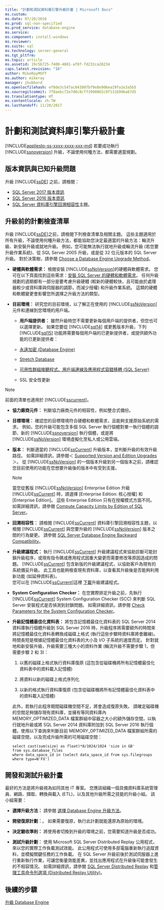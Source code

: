 ```yaml
---
title: "計劃和測試資料庫引擎升級計畫 | Microsoft Docs"
ms.custom: 
ms.date: 07/20/2016
ms.prod: sql-non-specified
ms.prod_service: database-engine
ms.service: 
ms.component: install-windows
ms.reviewer: 
ms.suite: sql
ms.technology: server-general
ms.tgt_pltfrm: 
ms.topic: article
ms.assetid: 19c5b725-7400-4881-af8f-fd232ca28234
caps.latest.revision: "16"
author: MikeRayMSFT
ms.author: mikeray
manager: jhubbard
ms.openlocfilehash: ef0de3c547ac843807bf9e8e906ea19fa1e3a5b5
ms.sourcegitcommit: 7f8aebc72e7d0c8cff3990865c9f1316996a67d5
ms.translationtype: HT
ms.contentlocale: zh-TW
ms.lasthandoff: 11/20/2017
---
```

# <a name="plan-and-test-the-database-engine-upgrade-plan"></a>計劃和測試資料庫引擎升級計畫
[!INCLUDE[appliesto-ss-xxxx-xxxx-xxx-md](../../includes/appliesto-ss-xxxx-xxxx-xxx-md.md)] 若要成功執行 [!INCLUDE[ssnoversion](../../includes/ssnoversion-md.md)] 升級，不論使用何種方法，都需要適當規劃。  
  
## <a name="release-notes-and-known-upgrade-issues"></a>版本資訊與已知升級問題  
 升級 [!INCLUDE[ssDE](../../includes/ssde-md.md)] 之前，請檢閱：

- [SQL Server 2017 版本資訊](../../sql-server/sql-server-2017-release-notes.md) 
- [SQL Server 2016 版本資訊](../../sql-server/sql-server-2016-release-notes.md) 
- [SQL Server 資料庫引擎回溯相容性](../../database-engine/sql-server-database-engine-backward-compatibility.md)主題。  
  
## <a name="pre-upgrade-planning-checklist"></a>升級前的計劃檢查清單  
 升級 [!INCLUDE[ssDE](../../includes/ssde-md.md)]之前，請檢閱下列檢查清單及相關主題。 這些主題適用於所有升級，不論使用何種升級方法，都能協助您決定最適當的升級方法：輪流升級、新安裝升級或就地升級。 例如，您可能無法執行就地升級或輪流升級 (若您要升級作業系統)、從 SQL Server 2005 升級，或是從 32 位元版本的 SQL Server 升級。 對於決策樹，請參閱 [Choose a Database Engine Upgrade Method](../../database-engine/install-windows/choose-a-database-engine-upgrade-method.md)。  
  
-   **硬體與軟體需求：** 檢閱安裝 [!INCLUDE[ssNoVersion](../../includes/ssnoversion-md.md)]的硬體與軟體需求。 您可在以下頁面找到這些需求：[安裝 SQL Server 的硬體和軟體需求](../../sql-server/install/hardware-and-software-requirements-for-installing-sql-server.md)。 任何升級規劃的週期都有一部分是要考慮升級硬體 (較新的硬體較快，且可能由於處理器較少或資料庫與伺服器的調節，而減少授權) 和升級作業系統。 這類的硬體和軟體變更會影響您所選擇之升級方法的類型。  
  
-   **目前環境︰** 研究您的目前環境，以了解正在使用的 [!INCLUDE[ssNoVersion](../../includes/ssnoversion-md.md)] 元件和連線到您環境的用戶端。  
  
    -   **用戶端提供者︰** 雖然升級時您不需要更新每個用戶端的提供者，但您也可以選擇更新。 如果您要從 [!INCLUDE[sql14](../../includes/sssql14-md.md)] 或更舊版本升級，下列 [!INCLUDE[sql15](../../includes/sssql15-md.md)] 功能將需要每個用戶端的已更新提供者，或提供額外功能的已更新提供者：  
  
       -   [永遠加密 &#40;Database Engine&#41;](../../relational-databases/security/encryption/always-encrypted-database-engine.md)  
  
       -   [Stretch Database](../../sql-server/stretch-database/stretch-database.md)  
  
       -   [可用性群組接聽程式、用戶端連線及應用程式容錯移轉 &#40;SQL Server&#41;](../../database-engine/availability-groups/windows/listeners-client-connectivity-application-failover.md)  
  
       -   SSL 安全性更新  

   >[!NOTE]
   >前面的清單也適用於 [!INCLUDE[sscurrent](../../includes/sscurrent-md.md)]。
  
-   **協力廠商元件︰** 判斷協力廠商元件的相容性，例如整合式備份。  
  
-   **目標環境︰** 確認您的目標環境符合硬體和軟體需求，且能夠支援原始系統的需求。 例如，您的升級可能包含多個 SQL Server 執行個體對單一執行個體的調節、新的 [!INCLUDE[ssnoversion](../../includes/ssnoversion-md.md)] 執行個體，或是將 [!INCLUDE[ssNoVersion](../../includes/ssnoversion-md.md)] 環境虛擬化至私人或公用雲端。  
  
-   **版本︰** 判斷適當的 [!INCLUDE[ssCurrent](../../includes/ssnoversion-md.md)] 升級版本，並判斷升級的有效升級路徑。 如需詳細資訊，請參閱＜ [Supported Version and Edition Upgrades](../../database-engine/install-windows/supported-version-and-edition-upgrades.md)＞。 從 [!INCLUDE[ssNoVersion](../../includes/ssnoversion-md.md)] 的一個版本升級到另一個版本之前，請確認您目前使用的功能在您想要升級後的版本中有受到支援。  
  
    > [!NOTE]  
    >  當您從舊版 [!INCLUDE[ssNoVersion](../../includes/ssnoversion-md.md)] Enterprise Edition 升級 [!INCLUDE[ssCurrent](../../includes/ssnoversion-md.md)] 時，請選擇 [Enterprise Edition: 核心授權] 和 [Enterprise Edition]。 這些 Enterprise Edition 只有在授權模式方面不同。 如需詳細資訊，請參閱 [Compute Capacity Limits by Edition of SQL Server](../../sql-server/compute-capacity-limits-by-edition-of-sql-server.md)。  
  
-   **回溯相容性︰** 請檢閱 [!INCLUDE[ssCurrent](../../includes/ssnoversion-md.md)] 資料庫引擎回溯相容性主題，以檢閱 [!INCLUDE[ssCurrent](../../includes/ssnoversion-md.md)] 與您要升級的 [!INCLUDE[ssNoVersion](../../includes/ssnoversion-md.md)] 版本之間的行為變更。 請參閱 [SQL Server Database Engine Backward Compatibility](../../database-engine/sql-server-database-engine-backward-compatibility.md)。  
  
-   **升級建議程式：**  執行 [!INCLUDE[ssCurrent](../../includes/ssnoversion-md.md)] 升級建議程式來協助診斷可能封鎖升級程序，或現有指令碼或應用程式因重大變更而需要修改等原因造成的問題。 [!INCLUDE[ssCurrent](../../includes/ssnoversion-md.md)] 包含新版的升級建議程式，以協助客戶為現有的系統備妥升級。  此工具也能夠檢查現有資料庫，以查看其升級後是否能夠利用新功能 (如延伸資料表)。   
    您可以在 [!INCLUDE[ssCurrent](../../includes/ssnoversion-md.md)]這裡  [下載](https://www.microsoft.com/en-us/download/details.aspx?id=48119)升級建議程式。  
  
-   **System Configuration Checker：**  在您實際排定升級之前，先執行 [!INCLUDE[ssCurrent](../../includes/ssnoversion-md.md)] System Configuration Checker (SCC) 來判斷 SQL Server 安裝程式是否偵測到封鎖問題。 如需詳細資訊，請參閱 [Check Parameters for the System Configuration Checker](../../database-engine/install-windows/check-parameters-for-the-system-configuration-checker.md)。  
  
-   **升級記憶體最佳化資料表：** 將包含記憶體最佳化資料表的 SQL Server 2014 資料庫執行個體升級到 SQL Server 2016 時，升級程序將需要額外的時間來將記憶體最佳化資料表轉換成磁碟上格式 (執行這些步驟時資料庫將會離線)。   時間長短是根據記憶體最佳化資料表的大小及 I/O 子系統的速度而定。 針對就地和新安裝升級，升級需要三種大小的資料作業 (輪流升級不需要步驟 1，但需要步驟 2 和 3)：  
  
    1.  以舊的磁碟上格式執行資料庫復原 (這包含從磁碟機將所有記憶體最佳化資料表中的資料載入記憶體)  
  
    2.  將資料以新的磁碟上格式序列化  
  
    3.  以新的格式執行資料庫復原 (包含從磁碟機將所有記憶體最佳化資料表中的資料載入記憶體)  
  
     此外，若執行此程序期間磁碟機空間不足，將會造成復原失敗。 請確定磁碟機的空間足夠儲存現有資料庫，並擁有等同資料庫內 MEMORY_OPTIMIZED_DATA 檔案群組中容器之大小的額外儲存空間，以執行就地升級或將 SQL Server 2014 資料庫附加到 SQL Server 2016 執行個體。使用以下查詢來判斷目前 MEMORY_OPTIMIZED_DATA 檔案群組所需的磁碟空間，以及完成升級所需的可用磁碟空間：  
  
    ```  
    select cast(sum(size) as float)*8/1024/1024 'size in GB'   
    from sys.database_files  
    where data_space_id in (select data_space_id from sys.filegroups where type=N'FX')  
    ```  
  
## <a name="develop-and-test-the-upgrade-plan"></a>開發和測試升級計畫  
 最好的方法是將升級視為如同其他 IT 專案。 您應該組織一個具備資料庫系統管理員、網路、擷取、轉換與載入 (ETL)，以及其他升級所需之技能的升級小組。 該小組需要：  
  
-   **選擇升級方法：** 請參閱 [選擇 Database Engine 升級方法](../../database-engine/install-windows/choose-a-database-engine-upgrade-method.md)。  
  
-   **開發復原計劃︰**。 如果需要復原，執行此計劃就能還原為原始的環境。  
  
-   **決定驗收準則：** 將使用者切換到升級的環境之前，您需要知道升級是否成功。  
  
-   **測試升級計劃︰** 使用 Microsoft SQL Server Distributed Replay 公用程式，來以您的實際工作負載測試效能。 此公用程式可使用多部電腦重新執行追蹤資料，並模擬關鍵任務的工作負載。 在 SQL Server 升級前後於測試伺服器上進行重新執行作業，可讓您衡量效能差異，並找出應用程式在升級後可能會發生的不相容情況。 如需詳細資訊，請參閱 [SQL Server Distributed Replay](../../tools/distributed-replay/sql-server-distributed-replay.md) 和[管理工具命令列選項 &#40;Distributed Replay Utility&#41;](../../tools/distributed-replay/administration-tool-command-line-options-distributed-replay-utility.md)。  
  
## <a name="next-steps"></a>後續的步驟  
 [升級 Database Engine](../../database-engine/install-windows/upgrade-database-engine.md)  
  
  
